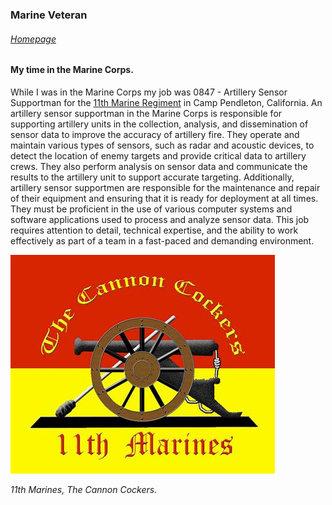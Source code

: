 ### Marine Veteran

###### [Homepage](README.md)

#### My time in the Marine Corps.

While I was in the Marine Corps my job was 0847 - Artillery Sensor Supportman for the [11th Marine Regiment](https://www.1stmardiv.marines.mil/Units/11TH-MARINE-REGT/) in Camp Pendleton, California. An artillery sensor supportman in the Marine Corps is responsible for supporting artillery units in the collection, analysis, and dissemination of sensor data to improve the accuracy of artillery fire. They operate and maintain various types of sensors, such as radar and acoustic devices, to detect the location of enemy targets and provide critical data to artillery crews. They also perform analysis on sensor data and communicate the results to the artillery unit to support accurate targeting. Additionally, artillery sensor supportmen are responsible for the maintenance and repair of their equipment and ensuring that it is ready for deployment at all times. They must be proficient in the use of various computer systems and software applications used to process and analyze sensor data. This job requires attention to detail, technical expertise, and the ability to work effectively as part of a team in a fast-paced and demanding environment.

![11th Marine Regiment](cannoncockers.png)

_11th Marines, The Cannon Cockers._